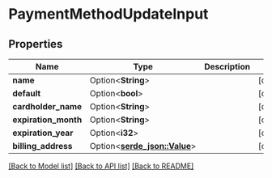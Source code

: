 # PaymentMethodUpdateInput

## Properties

Name | Type | Description | Notes
------------ | ------------- | ------------- | -------------
**name** | Option<**String**> |  | [optional]
**default** | Option<**bool**> |  | [optional]
**cardholder_name** | Option<**String**> |  | [optional]
**expiration_month** | Option<**String**> |  | [optional]
**expiration_year** | Option<**i32**> |  | [optional]
**billing_address** | Option<[**serde_json::Value**](.md)> |  | [optional]

[[Back to Model list]](../README.md#documentation-for-models) [[Back to API list]](../README.md#documentation-for-api-endpoints) [[Back to README]](../README.md)


